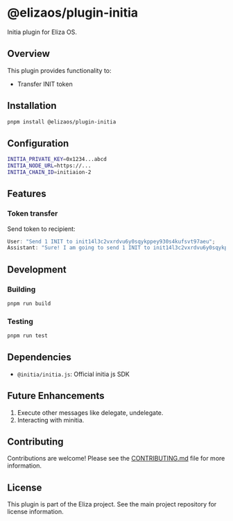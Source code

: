 # @elizaos/plugin-initia

Initia plugin for Eliza OS.

## Overview

This plugin provides functionality to:

- Transfer INIT token

## Installation

```bash
pnpm install @elizaos/plugin-initia
```

## Configuration

```bash
INITIA_PRIVATE_KEY=0x1234...abcd
INITIA_NODE_URL=https://...
INITIA_CHAIN_ID=initiaion-2
```

## Features


### Token transfer

Send token to recipient:
```typescript
User: "Send 1 INIT to init14l3c2vxrdvu6y0sqykppey930s4kufsvt97aeu";
Assistant: "Sure! I am going to send 1 INIT to init14l3c2vxrdvu6y0sqykppey930s4kufsvt97aeu";
```

## Development

### Building

```bash
pnpm run build
```

### Testing

```bash
pnpm run test
```

## Dependencies

- `@initia/initia.js`: Official initia js SDK

## Future Enhancements

1. Execute other messages like delegate, undelegate.
2. Interacting with minitia.

## Contributing

Contributions are welcome! Please see the [CONTRIBUTING.md](CONTRIBUTING.md) file for more information.

## License

This plugin is part of the Eliza project. See the main project repository for license information.
